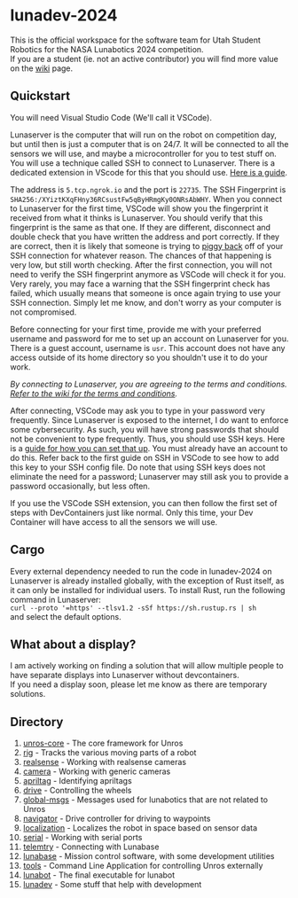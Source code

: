 # lunadev-2024

This is the official workspace for the software team for Utah Student Robotics for the NASA Lunabotics 2024 competition.  
If you are a student (ie. not an active contributor) you will find more value on the [wiki](https://github.com/utahrobotics/lunadev-2024/wiki) page.

## Quickstart

You will need Visual Studio Code (We'll call it VSCode).

Lunaserver is the computer that will run on the robot on competition day, but until then is just a computer that is on 24/7.
It will be connected to all the sensors we will use, and maybe a microcontroller for you to test stuff on. You will use a technique called SSH to connect to Lunaserver. There is a dedicated extension in VScode for this that you should use. [Here is a guide](https://code.visualstudio.com/docs/remote/ssh#_connect-to-a-remote-host).

The address is `5.tcp.ngrok.io` and the port is `22735`. The SSH Fingerprint is `SHA256:/XYiztKXqFHny36RCsustFw5qByHRmgKy0ONRsAbWHY`. When you connect to Lunaserver for the first time, VSCode will show you the fingerprint it received from what it thinks is Lunaserver. You should verify that this fingerprint is the same as that one. If they are different, disconnect and double check that you have written the address and port correctly. If they are correct, then it is likely that someone is trying to [piggy back](https://en.wikipedia.org/wiki/Man-in-the-middle_attack) off of your SSH connection for whatever reason. The chances of that happening is very low, but still worth checking. After the first connection, you will not need to verify the SSH fingerprint anymore as VSCode will check it for you. Very rarely, you may face a warning that the SSH fingerprint check has failed, which usually means that someone is once again trying to use your SSH connection. Simply let me know, and don't worry as your computer is not compromised. 

Before connecting for your first time, provide me with your preferred username and password for me to set up an account on Lunaserver for you. There is a guest account, username is `usr`. This account does not have any access outside of its home directory so you shouldn't use it to do your work.

*By connecting to Lunaserver, you are agreeing to the terms and conditions. [Refer to the wiki for the terms and conditions](https://github.com/utahrobotics/lunadev-2024/wiki/Terms-and-Conditions).*

After connecting, VSCode may ask you to type in your password very frequently. Since Lunaserver is exposed to the internet, I do want to enforce some cybersecurity. As such, you will have strong passwords that should not be convenient to type frequently. Thus, you should use SSH keys. Here is a [guide for how you can set that up](https://www.digitalocean.com/community/tutorials/how-to-configure-ssh-key-based-authentication-on-a-linux-server). You must already have an account to do this. Refer back to the first guide on SSH in VSCode to see how to add this key to your SSH config file. Do note that using SSH keys does not eliminate the need for a password; Lunaserver may still ask you to provide a password occasionally, but less often.

If you use the VSCode SSH extension, you can then follow the first set of steps with DevContainers just like normal. Only this time, your Dev Container will have access to all the sensors we will use.

## Cargo

Every external dependency needed to run the code in lunadev-2024 on Lunaserver is already installed globally, with the exception of Rust itself, as it can only be installed for individual users. To install Rust, run the following command in Lunaserver:  
`curl --proto '=https' --tlsv1.2 -sSf https://sh.rustup.rs | sh`  
and select the default options.

## What about a display?

I am actively working on finding a solution that will allow multiple people to have separate displays into Lunaserver without devcontainers.  
If you need a display soon, please let me know as there are temporary solutions.

## Directory

1. [unros-core](https://github.com/utahrobotics/lunadev-2024/tree/main/unros-core) - The core framework for Unros
2. [rig](https://github.com/utahrobotics/lunadev-2024/tree/main/rig) - Tracks the various moving parts of a robot
3. [realsense](https://github.com/utahrobotics/lunadev-2024/tree/main/realsense) - Working with realsense cameras
4. [camera](https://github.com/utahrobotics/lunadev-2024/tree/main/camera) - Working with generic cameras
5. [apriltag](https://github.com/utahrobotics/lunadev-2024/tree/main/apriltag) - Identifying apriltags
6. [drive](https://github.com/utahrobotics/lunadev-2024/tree/main/drive) - Controlling the wheels
7. [global-msgs](https://github.com/utahrobotics/lunadev-2024/tree/main/global-msgs) - Messages used for lunabotics that are not related to Unros
8. [navigator](https://github.com/utahrobotics/lunadev-2024/tree/main/navigator) - Drive controller for driving to waypoints
9. [localization](https://github.com/utahrobotics/lunadev-2024/tree/main/localization) - Localizes the robot in space based on sensor data
10. [serial](https://github.com/utahrobotics/lunadev-2024/tree/main/serial) - Working with serial ports
11. [telemtry](https://github.com/utahrobotics/lunadev-2024/tree/main/telemetry) - Connecting with Lunabase
12. [lunabase](https://github.com/utahrobotics/lunadev-2024/tree/main/lunabase) - Mission control software, with some development utilities
13. [tools](https://github.com/utahrobotics/lunadev-2024/tree/main/tools) - Command Line Application for controlling Unros externally
14. [lunabot](https://github.com/utahrobotics/lunadev-2024/tree/main/lunabot) - The final executable for lunabot
15. [lunadev](https://github.com/utahrobotics/lunadev-2024/tree/main/lunadev) - Some stuff that help with development
